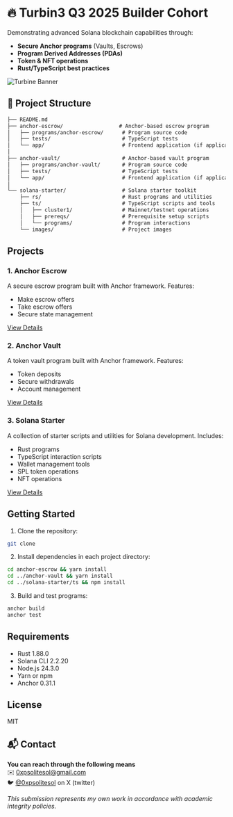 # 🔥 Turbin3 Q3 2025 Builder Cohort

Demonstrating advanced Solana blockchain capabilities through:
- **Secure Anchor programs** (Vaults, Escrows)
- **Program Derived Addresses (PDAs)**
- **Token & NFT operations**
- **Rust/TypeScript best practices**

![Turbine Banner](https://pbs.twimg.com/profile_banners/1707159181914976256/1748632505/1500x500)

## 📂 Project Structure

```markdown
├── README.md
├── anchor-escrow/                  # Anchor-based escrow program
│   ├── programs/anchor-escrow/      # Program source code
│   ├── tests/                       # TypeScript tests
│   └── app/                         # Frontend application (if applicable)
│
├── anchor-vault/                    # Anchor-based vault program
│   ├── programs/anchor-vault/       # Program source code
│   ├── tests/                       # TypeScript tests
│   └── app/                         # Frontend application (if applicable)
│
└── solana-starter/                  # Solana starter toolkit
    ├── rs/                          # Rust programs and utilities
    ├── ts/                          # TypeScript scripts and tools
    │   ├── cluster1/                # Mainnet/testnet operations
    │   ├── prereqs/                 # Prerequisite setup scripts
    │   └── programs/                # Program interactions
    └── images/                      # Project images
```

## Projects

### 1. Anchor Escrow
A secure escrow program built with Anchor framework. Features:
- Make escrow offers
- Take escrow offers
- Secure state management

[View Details](./anchor-escrow/README.md)

### 2. Anchor Vault
A token vault program built with Anchor framework. Features:
- Token deposits
- Secure withdrawals
- Account management

[View Details](./anchor-vault/README.md)

### 3. Solana Starter
A collection of starter scripts and utilities for Solana development. Includes:
- Rust programs
- TypeScript interaction scripts
- Wallet management tools
- SPL token operations
- NFT operations

[View Details](./solana-starter/README.md)

## Getting Started

1. Clone the repository:
```bash
git clone 
```

2. Install dependencies in each project directory:
```bash
cd anchor-escrow && yarn install
cd ../anchor-vault && yarn install
cd ../solana-starter/ts && npm install
```

3. Build and test programs:
```bash
anchor build
anchor test
```

## Requirements
- Rust 1.88.0
- Solana CLI 2.2.20
- Node.js 24.3.0
- Yarn or npm
- Anchor 0.31.1

## License
MIT


## 📬 Contact

**You can reach through the following means**  
✉️ [0xpsolitesol@gmail.com](mailto:0xpsolitesol@gmail.com)  
🐦 [@0xpsolitesol](https://twitter.com/0xpsolitesol) on X (twitter)

_This submission represents my own work in accordance with academic integrity policies._
